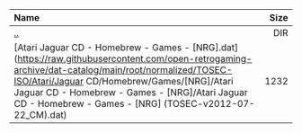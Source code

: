 |Name|Size|
|:---|---:|
|[..](../index.html)|DIR|
|[Atari Jaguar CD - Homebrew - Games - [NRG].dat](https://raw.githubusercontent.com/open-retrogaming-archive/dat-catalog/main/root/normalized/TOSEC-ISO/Atari/Jaguar CD/Homebrew/Games/[NRG]/Atari Jaguar CD - Homebrew - Games - [NRG]/Atari Jaguar CD - Homebrew - Games - [NRG] (TOSEC-v2012-07-22_CM).dat)|1232|
